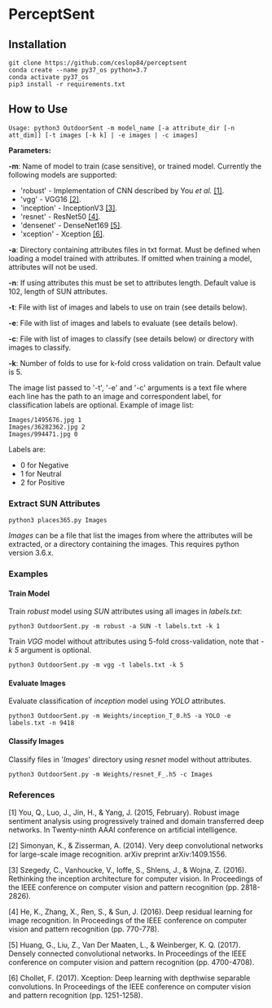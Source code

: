 # PerceptSent

## Installation
```
git clone https://github.com/ceslop84/perceptsent
conda create --name py37_os python=3.7
conda activate py37_os
pip3 install -r requirements.txt
```
## How to Use

```
Usage: python3 OutdoorSent -m model_name [-a attribute_dir [-n att_dim]] [-t images [-k k] | -e images | -c images]
```

**Parameters:**

**-m**: Name of model to train (case sensitive), or trained model. Currently the following models are supported:
- 'robust' - Implementation of CNN described by You _et al._ [[1]](https://arxiv.org/abs/1509.06041).
- 'vgg' - VGG16 [[2]](https://arxiv.org/abs/1409.1556).
- 'inception' - InceptionV3 [[3]](https://arxiv.org/abs/1512.00567).
- 'resnet' - ResNet50 [[4]](https://arxiv.org/abs/1512.03385).
- 'densenet' - DenseNet169 [[5]](https://arxiv.org/abs/1608.06993).
- 'xception' - Xception [[6]](https://arxiv.org/abs/1610.02357).

**-a**: Directory containing attributes files in txt format. Must be defined when loading a model trained with attributes. If omitted when training a model, attributes will not be used.

**-n**: If using attributes this must be set to attributes length. Default value is 102, length of SUN attributes.

**-t**: File with list of images and labels to use on train (see details below).

**-e**: File with list of images and labels to evaluate (see details below).

**-c**: File with list of images to classify (see details below) or directory with images to classify.

**-k**: Number of folds to use for k-fold cross validation on train. Default value is 5.


The image list passed to '-t', '-e' and '-c' arguments is a text file where each line has the path to an image and correspondent label, for classification labels are optional.
Example of image list:
```
Images/1495676.jpg 1
Images/36282362.jpg 2
Images/994471.jpg 0
```

Labels are:
- 0 for Negative
- 1 for Neutral
- 2 for Positive

### Extract SUN Attributes

```
python3 places365.py Images
```

*Images* can be a file that list the images from where the attributes will be extracted, or a directory containing the images. This requires python version 3.6.x.

### Examples

#### Train Model
Train *robust* model using *SUN* attributes using all images in *labels.txt*:
```
python3 OutdoorSent.py -m robust -a SUN -t labels.txt -k 1
```

Train *VGG* model without attributes using 5-fold cross-validation, note that *-k 5* argument is optional.
```
python3 OutdoorSent.py -m vgg -t labels.txt -k 5
```

#### Evaluate Images
Evaluate classification of *inception* model using *YOLO* attributes.
```
python3 OutdoorSent.py -m Weights/inception_T_0.h5 -a YOLO -e labels.txt -n 9418
```

#### Classify Images
Classify files in '*Images*' directory using *resnet* model without attributes.
```
python3 OutdoorSent.py -m Weights/resnet_F_.h5 -c Images
```

### References

[1] You, Q., Luo, J., Jin, H., & Yang, J. (2015, February). Robust image sentiment analysis using progressively trained and domain transferred deep networks. In Twenty-ninth AAAI conference on artificial intelligence.

[2] Simonyan, K., & Zisserman, A. (2014). Very deep convolutional networks for large-scale image recognition. arXiv preprint arXiv:1409.1556.

[3] Szegedy, C., Vanhoucke, V., Ioffe, S., Shlens, J., & Wojna, Z. (2016). Rethinking the inception architecture for computer vision. In Proceedings of the IEEE conference on computer vision and pattern recognition (pp. 2818-2826).

[4] He, K., Zhang, X., Ren, S., & Sun, J. (2016). Deep residual learning for image recognition. In Proceedings of the IEEE conference on computer vision and pattern recognition (pp. 770-778).

[5] Huang, G., Liu, Z., Van Der Maaten, L., & Weinberger, K. Q. (2017). Densely connected convolutional networks. In Proceedings of the IEEE conference on computer vision and pattern recognition (pp. 4700-4708).

[6] Chollet, F. (2017). Xception: Deep learning with depthwise separable convolutions. In Proceedings of the IEEE conference on computer vision and pattern recognition (pp. 1251-1258).
